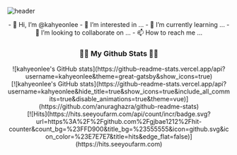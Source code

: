 ![header](https://capsule-render.vercel.app/api?type=wave&color=FFD700&height=200&section=header&text=ka_hyun&animation=scaleIn&fontSize=60&fontAlignY=40)
<div align = "center">
- 👋 Hi, I’m @kahyeonlee
- 👀 I’m interested in ...
- 🌱 I’m currently learning ...
- 💞️ I’m looking to collaborate on ...
- 📫 How to reach me ...

<h3 align="center"> 👩‍💻 My Github Stats 👩‍💻 </h3>
![kahyeonlee's GitHub stats](https://github-readme-stats.vercel.app/api?username=kahyeonlee&theme=great-gatsby&show_icons=true)

<div align = "center">
[![kahyeonlee's GitHub stats](https://github-readme-stats.vercel.app/api?username=kahyeonlee&hide_title=true&show_icons=true&include_all_commits=true&disable_animations=true&theme=vue)](https://github.com/anuraghazra/github-readme-stats)
</div>

<div align = "center">
[![Hits](https://hits.seeyoufarm.com/api/count/incr/badge.svg?url=https%3A%2F%2Fgithub.com%2Fgjbae1212%2Fhit-counter&count_bg=%23FFD900&title_bg=%23555555&icon=github.svg&icon_color=%23E7E7E7&title=hits&edge_flat=false)](https://hits.seeyoufarm.com)
</div>
